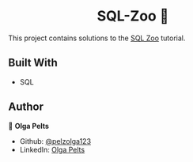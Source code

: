 <h1 align="center">SQL-Zoo 👋</h1>

This project contains solutions to the [SQL Zoo](https://sqlzoo.net/wiki/SQL_Tutorial) tutorial.
## Built With
* SQL


## Author

👤 **Olga Pelts**
   - Github: [@pelzolga123](https://github.com/pelzolga123)
   - LinkedIn: [Olga Pelts](https://www.linkedin.com/in/olga-pelts/)

